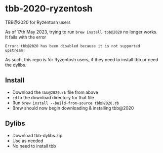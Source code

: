 # tbb-2020-ryzentosh
TBB@2020 for Ryzentosh users

As of 17th May 2023, trying to run `brew install tbb@2020` no longer works. It fails with the error 

```
Error: tbb@2020 has been disabled because it is not supported upstream!
```

As such, this repo is for Ryzentosh users, if they need to install tbb or need the dylibs.

## Install
 - Download the `tbb@2020.rb` file from above
 - `cd` to the download directory for that file
 - Run `brew install --build-from-source tbb@2020.rb`
 - Brew should now begin downloading & installing tbb@2020

## Dylibs
 - Download tbb-dylibs.zip
 - Use as needed
 - No need to install tbb
 
